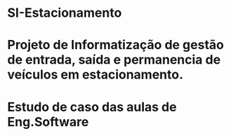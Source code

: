 # SI-Estacionamento
# Projeto de Informatização de gestão de entrada, saída e permanencia de veículos em estacionamento.
# Estudo de caso das aulas de Eng.Software
